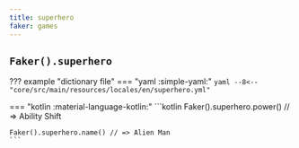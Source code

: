 ```yaml
---
title: superhero
faker: games
---
```


## `Faker().superhero`

??? example "dictionary file"
    === "yaml :simple-yaml:"
        ```yaml
        --8<-- "core/src/main/resources/locales/en/superhero.yml"
        ```

=== "kotlin :material-language-kotlin:"
    ```kotlin
    Faker().superhero.power() // =>  Ability Shift

    Faker().superhero.name() // => Alien Man
    ```
